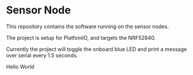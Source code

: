 # Sensor Node

This repository contains the software running on the sensor nodes.

The project is setup for PlatfomIO, and targets the NRF52840.

Currently the project will toggle the onboard blue LED and print a message over serial every 1.5 seconds.

Hello World
